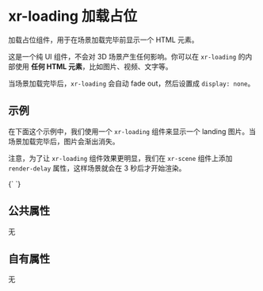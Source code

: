 # xr-loading 加载占位

加载占位组件，用于在场景加载完毕前显示一个 HTML 元素。

这是一个纯 UI 组件，不会对 3D 场景产生任何影响。你可以在 `xr-loading` 的内部使用 **任何 HTML 元素**，比如图片、视频、文字等。

当场景加载完毕后，`xr-loading` 会自动 fade out，然后设置成 `display: none`。

## 示例

在下面这个示例中，我们使用一个 `xr-loading` 组件来显示一个 landing 图片。当场景加载完毕后，图片会渐出消失。

注意，为了让 `xr-loading` 组件效果更明显，我们在 `xr-scene` 组件上添加 `render-delay` 属性，这样场景就会在 3 秒后才开始渲染。

<CodeLive>
{`
<xr-scene render-delay="3000">
  <xr-camera radius="3" alpha="-45" beta="60"></xr-camera>
  <xr-mesh geometry="?type=box"></xr-mesh>
  <xr-loading style="background: url({{ BASE_URL }}/img/social.png) center / contain no-repeat, #fff">
  </xr-loading>
</xr-scene>
`}
</CodeLive>

## 公共属性

无

## 自有属性

无
